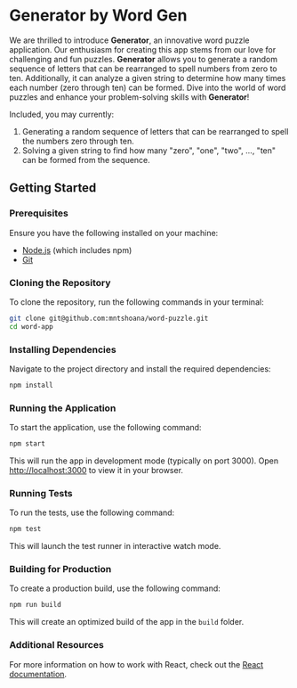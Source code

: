 # Generator by Word Gen

We are thrilled to introduce **Generator**, an innovative word puzzle application. Our enthusiasm for creating this app stems from our love for challenging and fun puzzles. **Generator** allows you to generate a random sequence of letters that can be rearranged to spell numbers from zero to ten. Additionally, it can analyze a given string to determine how many times each number (zero through ten) can be formed. Dive into the world of word puzzles and enhance your problem-solving skills with **Generator**!

Included, you may currently:

1. Generating a random sequence of letters that can be rearranged to spell the numbers zero through ten.
2. Solving a given string to find how many "zero", "one", "two", ..., "ten" can be formed from the sequence.

## Getting Started

### Prerequisites

Ensure you have the following installed on your machine:

- [Node.js](https://nodejs.org/) (which includes npm)
- [Git](https://git-scm.com/)

### Cloning the Repository

To clone the repository, run the following commands in your terminal:

```bash
git clone git@github.com:mntshoana/word-puzzle.git
cd word-app
```

### Installing Dependencies

Navigate to the project directory and install the required dependencies:

```bash
npm install
```

### Running the Application

To start the application, use the following command:

```bash
npm start
```

This will run the app in development mode (typically on port 3000). Open [http://localhost:3000](http://localhost:3000) to view it in your browser.

### Running Tests

To run the tests, use the following command:

```bash
npm test
```

This will launch the test runner in interactive watch mode.

### Building for Production

To create a production build, use the following command:

```bash
npm run build
```

This will create an optimized build of the app in the `build` folder.

### Additional Resources

For more information on how to work with React, check out the [React documentation](https://reactjs.org/).
